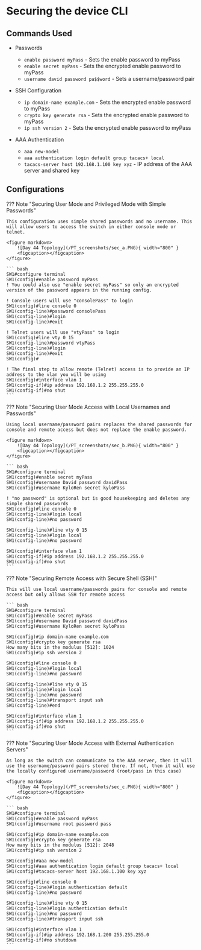 # Securing the device CLI

## Commands Used

* Passwords
    * `enable password myPass` - Sets the enable password to myPass
    * `enable secret myPass` - Sets the encrypted enable password to myPass
    * `username david password pa$$word` - Sets a username/password pair

* SSH Configuration
    * `ip domain-name example.com` - Sets the encrypted enable password to myPass
    * `crypto key generate rsa` - Sets the encrypted enable password to myPass
    * `ip ssh version 2` - Sets the encrypted enable password to myPass

* AAA Authentication
    * `aaa new-model`
    * `aaa authentication login default group tacacs+ local`
    * `tacacs-server host 192.168.1.100 key xyz` - IP address of the AAA server and shared key

## Configurations

??? Note "Securing User Mode and Privileged Mode with Simple Passwords"

    This configuration uses simple shared passwords and no username. This will allow users to access the switch in either console mode or telnet.

    <figure markdown>
        ![Day 44 Topology](/PT_screenshots/sec_a.PNG){ width="800" }
        <figcaption></figcaption>
    </figure>

    ``` bash
    SW1#configure terminal
    SW1(config)#enable password myPass
    ! You could also use "enable secret myPass" so only an encrypted version of the password appears in the running config.

    ! Console users will use "consolePass" to login
    SW1(config)#line console 0
    SW1(config-line)#password consolePass
    SW1(config-line)#login
    SW1(config-line)#exit

    ! Telnet users will use "vtyPass" to login
    SW1(config)#line vty 0 15
    SW1(config-line)#password vtyPass
    SW1(config-line)#login
    SW1(config-line)#exit
    SW1(config)#

    ! The final step to allow remote (Telnet) access is to provide an IP address to the vlan you will be using
    SW1(config)#interface vlan 1
    SW1(config-if)#ip address 192.168.1.2 255.255.255.0
    SW1(config-if)#no shut
    ```

??? Note "Securing User Mode Access with Local Usernames and Passwords"

    Using local username/password pairs replaces the shared passwords for console and remote access but does not replace the enable password.

    <figure markdown>
        ![Day 44 Topology](/PT_screenshots/sec_b.PNG){ width="800" }
        <figcaption></figcaption>
    </figure>

    ``` bash
    SW1#configure terminal
    SW1(config)#enable secret myPass
    SW1(config)#username David password davidPass
    SW1(config)#username KyloRen secret kyloPass

    ! "no password" is optional but is good housekeeping and deletes any simple shared passwords
    SW1(config)#line console 0
    SW1(config-line)#login local
    SW1(config-line)#no password

    SW1(config-line)#line vty 0 15
    SW1(config-line)#login local
    SW1(config-line)#no password

    SW1(config)#interface vlan 1
    SW1(config-if)#ip address 192.168.1.2 255.255.255.0
    SW1(config-if)#no shut
    ```

??? Note "Securing Remote Access with Secure Shell (SSH)"

    This will use local username/passwords pairs for console and remote access but only allows SSH for remote access

    ``` bash
    SW1#configure terminal
    SW1(config)#enable secret myPass
    SW1(config)#username David password davidPass
    SW1(config)#username KyloRen secret kyloPass

    SW1(config)#ip domain-name example.com
    SW1(config)#crypto key generate rsa
    How many bits in the modulus [512]: 1024
    SW1(config)#ip ssh version 2

    SW1(config)#line console 0
    SW1(config-line)#login local
    SW1(config-line)#no password

    SW1(config-line)#line vty 0 15
    SW1(config-line)#login local
    SW1(config-line)#no password
    SW1(config-line)#transport input ssh
    SW1(config-line)#end

    SW1(config)#interface vlan 1
    SW1(config-if)#ip address 192.168.1.2 255.255.255.0
    SW1(config-if)#no shut
    ```

??? Note "Securing User Mode Access with External Authentication Servers"

    As long as the switch can communicate to the AAA server, then it will use the username/password pairs stored there. If not, then it will use the locally configured username/password (root/pass in this case)

    <figure markdown>
        ![Day 44 Topology](/PT_screenshots/sec_c.PNG){ width="800" }
        <figcaption></figcaption>
    </figure>    

    ``` bash
    SW1#configure terminal
    SW1(config)#enable password myPass   
    SW1(config)#username root password pass

    SW1(config)#ip domain-name example.com
    SW1(config)#crypto key generate rsa
    How many bits in the modulus [512]: 2048
    SW1(config)#ip ssh version 2    

    SW1(config)#aaa new-model
    SW1(config)#aaa authentication login default group tacacs+ local
    SW1(config)#tacacs-server host 192.168.1.100 key xyz

    SW1(config)#line console 0
    SW1(config-line)#login authentication default
    SW1(config-line)#no password

    SW1(config-line)#line vty 0 15
    SW1(config-line)#login authentication default
    SW1(config-line)#no password
    SW1(config-line)#transport input ssh

    SW1(config)#interface vlan 1
    SW1(config-if)#ip address 192.168.1.200 255.255.255.0
    SW1(config-if)#no shutdown    
    ```


  